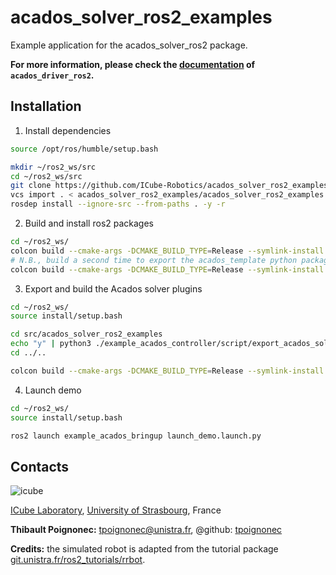 # acados_solver_ros2_examples

Example application for the acados_solver_ros2 package.

**For more information, please check the [documentation](https://icube-robotics.github.io/acados_solver_ros2/) of `acados_driver_ros2`.**

## Installation ##

1) Install dependencies

```bash
source /opt/ros/humble/setup.bash

mkdir ~/ros2_ws/src
cd ~/ros2_ws/src
git clone https://github.com/ICube-Robotics/acados_solver_ros2_examples.git
vcs import . < acados_solver_ros2_examples/acados_solver_ros2_examples.repos
rosdep install --ignore-src --from-paths . -y -r
```

2) Build and install ros2 packages

```bash
cd ~/ros2_ws/
colcon build --cmake-args -DCMAKE_BUILD_TYPE=Release --symlink-install
# N.B., build a second time to export the acados_template python package
colcon build --cmake-args -DCMAKE_BUILD_TYPE=Release --symlink-install
```

3) Export and build the Acados solver plugins

```bash
cd ~/ros2_ws/
source install/setup.bash

cd src/acados_solver_ros2_examples
echo "y" | python3 ./example_acados_controller/script/export_acados_solver_plugin.py
cd ../..

colcon build --cmake-args -DCMAKE_BUILD_TYPE=Release --symlink-install
```

4) Launch demo

```bash
cd ~/ros2_ws/
source install/setup.bash

ros2 launch example_acados_bringup launch_demo.launch.py
```

## Contacts ##
![icube](https://icube.unistra.fr/fileadmin/templates/DUN/icube/images/logo.png)

[ICube Laboratory](https://icube.unistra.fr), [University of Strasbourg](https://www.unistra.fr/), France

__Thibault Poignonec:__ [tpoignonec@unistra.fr](mailto:tpoignonec@unistra.fr), @github: [tpoignonec](https://github.com/ICube-Robotics)


__Credits:__ the simulated robot is adapted from the tutorial package [git.unistra.fr/ros2_tutorials/rrbot](https://git.unistra.fr/ros2_tutorials/rrbot).
